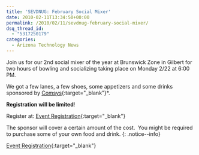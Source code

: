 ```yaml
---
title: 'SEVDNUG: February Social Mixer'
date: 2010-02-11T13:34:50+00:00
permalink: /2010/02/11/sevdnug-february-social-mixer/
dsq_thread_id:
  - "5317250179"
categories:
  - Arizona Technology News
---
```

Join us for our 2nd social mixer of the year at Brunswick Zone in Gilbert for two hours of bowling and socializing taking place on Monday 2/22 at 6:00 PM.

We got a few lanes, a few shoes, some appetizers and some drinks sponsored by [Comsys](http://comsys.com/services/staffing.html){:target="_blank"}*.

**Registration will be limited**!

Register at: [Event Registration](http://sevdnug0210.eventbrite.com){:target="_blank"}

The sponsor will cover a certain amount of the cost.  You might be required to purchase some of your own food and drink.
{: .notice--info}

[Event Registration](http://sevdnug0210.eventbrite.com){:target="_blank"}
